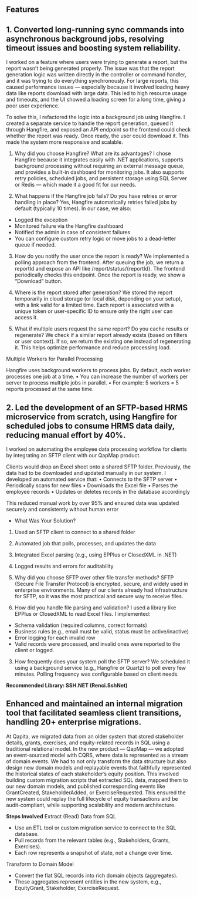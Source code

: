 ## **Features**

## 1. **Converted long-running sync commands into asynchronous background jobs, resolving timeout issues and boosting system reliability.**
I worked on a feature where users were trying to generate a report, but the report wasn’t being generated properly.
The issue was that the report generation logic was written directly in the controller or command handler, and it was trying to do
everything synchronously. For large reports, this caused performance issues — especially because it involved loading heavy data like reports download with large data.
This led to high resource usage and timeouts, and the UI showed a loading screen for a long time, giving a poor user experience.

To solve this, I refactored the logic into a background job using Hangfire. I created a separate service to handle the report generation,
queued it through Hangfire, and exposed an API endpoint so the frontend could check whether the report was ready. Once ready, 
the user could download it. This made the system more responsive and scalable.

1. Why did you choose Hangfire? What are its advantages?
   I chose Hangfire because it integrates easily with .NET applications, supports background processing without requiring an external message queue, and provides a built-in dashboard for monitoring jobs.
   It also supports retry policies, scheduled jobs, and persistent storage using SQL Server or Redis — which made it a good fit for our needs.

2. What happens if the Hangfire job fails? Do you have retries or error handling in place?
Yes, Hangfire automatically retries failed jobs by default (typically 10 times).
   In our case, we also:
- Logged the exception
- Monitored failure via the Hangfire dashboard
- Notified the admin in case of consistent failures 
- You can configure custom retry logic or move jobs to a dead-letter queue if needed.

3. How do you notify the user once the report is ready?
We implemented a polling approach from the frontend.
After queuing the job, we return a reportId and expose an API like /report/status/{reportId}.
The frontend periodically checks this endpoint. Once the report is ready, we show a “Download” button.

4. Where is the report stored after generation?
We stored the report temporarily in cloud storage (or local disk, depending on your setup), with a link valid for a limited time.
Each report is associated with a unique token or user-specific ID to ensure only the right user can access it.

5. What if multiple users request the same report? Do you cache results or regenerate?
We check if a similar report already exists (based on filters or user context).
If so, we return the existing one instead of regenerating it.
This helps optimize performance and reduce processing load.

Multiple Workers for Parallel Processing

Hangfire uses background workers to process jobs.
By default, each worker processes one job at a time.
•	You can increase the number of workers per server to process multiple jobs in parallel.
•	For example: 5 workers = 5 reports processed at the same time.


## 2. **Led the development of an SFTP-based HRMS microservice from scratch, using Hangfire for scheduled jobs to consume HRMS data daily, reducing manual effort by 40%.**
I worked on automating the employee data processing workflow for clients by integrating an SFTP client with our QapMap product.

Clients would drop an Excel sheet onto a shared SFTP folder. Previously, the data had to be downloaded and updated manually in our system.
I developed an automated service that:
•	Connects to the SFTP server
•	Periodically scans for new files
•	Downloads the Excel file
•	Parses the employee records
•	Updates or deletes records in the database accordingly

This reduced manual work by over 95% and ensured data was updated securely and consistently without human error

- What Was Your Solution?
1. Used an SFTP client to connect to a shared folder
2. Automated job that polls, processes, and updates the data
3. Integrated Excel parsing (e.g., using EPPlus or ClosedXML in .NET)
4. Logged results and errors for auditability

1. Why did you choose SFTP over other file transfer methods?
   SFTP (Secure File Transfer Protocol) is encrypted, secure, and widely used in enterprise environments.
   Many of our clients already had infrastructure for SFTP, so it was the most practical and secure way to receive files.

2. How did you handle file parsing and validation?
I used a library like EPPlus or ClosedXML to read Excel files.
I implemented:
* Schema validation (required columns, correct formats)
* Business rules (e.g., email must be valid, status must be active/inactive)
* Error logging for each invalid row
* Valid records were processed, and invalid ones were reported to the client or logged.
  
3. How frequently does your system poll the SFTP server?
We scheduled it using a background service (e.g., Hangfire or Quartz) to poll every few minutes.
Polling frequency was configurable based on client needs.

**Recommended Library: SSH.NET (Renci.SshNet)**

## **Enhanced and maintained an internal migration tool that facilitated seamless client transitions, handling 20+ enterprise migrations.**
At Qapita, we migrated data from an older system that stored stakeholder details, grants, exercises, and equity-related records in SQL 
using a traditional relational model. In the new product — QapMap — we adopted an event-sourced model with CQRS, where data is represented
as a stream of domain events.
We had to not only transform the data structure but also design new domain models and replayable events that faithfully represented the
historical states of each stakeholder’s equity position. This involved building custom migration scripts that extracted SQL data, mapped 
them to our new domain models, and published corresponding events like GrantCreated, StakeholderAdded, or ExerciseRequested.
This ensured the new system could replay the full lifecycle of equity transactions and be audit-compliant, while supporting scalability and modern architecture.

**Steps Involved**
Extract (Read) Data from SQL
* Use an ETL tool or custom migration service to connect to the SQL database.
* Pull records from the relevant tables (e.g., Stakeholders, Grants, Exercises).
* Each row represents a snapshot of state, not a change over time.

Transform to Domain Model
* Convert the flat SQL records into rich domain objects (aggregates).
* These aggregates represent entities in the new system, e.g., EquityGrant, Stakeholder, ExerciseRequest.
   